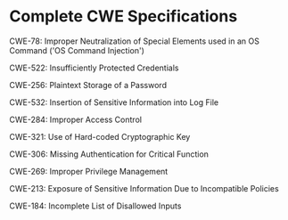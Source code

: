 

# Complete CWE Specifications

CWE-78: Improper Neutralization of Special Elements used in an OS Command ('OS Command Injection')

CWE-522: Insufficiently Protected Credentials

CWE-256: Plaintext Storage of a Password

CWE-532: Insertion of Sensitive Information into Log File

CWE-284: Improper Access Control

CWE-321: Use of Hard-coded Cryptographic Key

CWE-306: Missing Authentication for Critical Function

CWE-269: Improper Privilege Management

CWE-213: Exposure of Sensitive Information Due to Incompatible Policies

CWE-184: Incomplete List of Disallowed Inputs